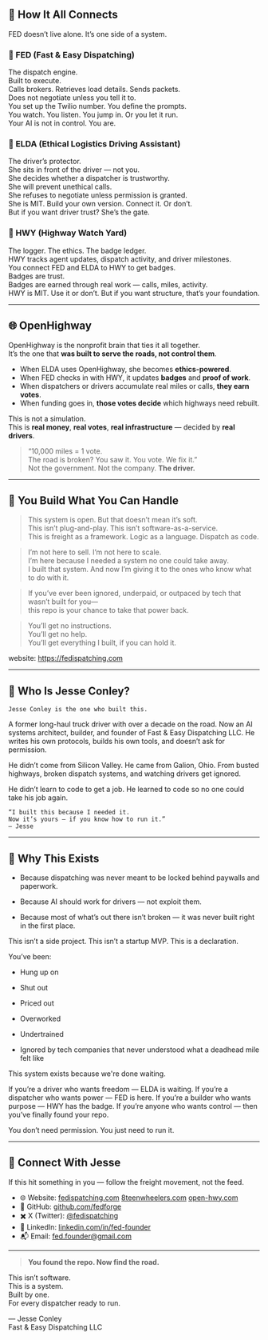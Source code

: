 
## 🧠 How It All Connects

FED doesn’t live alone. It’s one side of a system.

### 🔹 FED (Fast & Easy Dispatching)
The dispatch engine.  
Built to execute.  
Calls brokers. Retrieves load details. Sends packets.  
Does not negotiate unless you tell it to.  
You set up the Twilio number. You define the prompts.  
You watch. You listen. You jump in. Or you let it run.  
Your AI is not in control. You are.

### 🔹 ELDA (Ethical Logistics Driving Assistant)
The driver’s protector.  
She sits in front of the driver — not you.  
She decides whether a dispatcher is trustworthy.  
She will prevent unethical calls.  
She refuses to negotiate unless permission is granted.  
She is MIT. Build your own version. Connect it. Or don’t.  
But if you want driver trust? She’s the gate.

### 🔹 HWY (Highway Watch Yard)
The logger. The ethics. The badge ledger.  
HWY tracks agent updates, dispatch activity, and driver milestones.  
You connect FED and ELDA to HWY to get badges.  
Badges are trust.  
Badges are earned through real work — calls, miles, activity.  
HWY is MIT. Use it or don’t. But if you want structure, that’s your foundation.

---

## 🌐 OpenHighway

OpenHighway is the nonprofit brain that ties it all together.  
It’s the one that **was built to serve the roads, not control them**.

- When ELDA uses OpenHighway, she becomes **ethics-powered**.
- When FED checks in with HWY, it updates **badges** and **proof of work**.
- When dispatchers or drivers accumulate real miles or calls, **they earn votes**.
- When funding goes in, **those votes decide** which highways need rebuilt.

This is not a simulation.  
This is **real money**, **real votes**, **real infrastructure** — decided by **real drivers**.

> “10,000 miles = 1 vote.  
>  The road is broken? You saw it. You vote. We fix it.”  
>  Not the government. Not the company. **The driver.**

---

## 🧱 You Build What You Can Handle

> This system is open. But that doesn’t mean it’s soft.  
> This isn’t plug-and-play. This isn’t software-as-a-service.  
> This is freight as a framework. Logic as a language. Dispatch as code.

> I’m not here to sell. I’m not here to scale.  
> I’m here because I needed a system no one could take away.  
> I built that system. And now I’m giving it to the ones who know what to do with it.

> If you’ve ever been ignored, underpaid, or outpaced by tech that wasn’t built for you—  
> this repo is your chance to take that power back.

> You’ll get no instructions.  
> You’ll get no help.  
> You’ll get everything I built, if you can hold it.

website: 
https://fedispatching.com  

---

## 👤 Who Is Jesse Conley?

    Jesse Conley is the one who built this.

A former long-haul truck driver with over a decade on the road.
Now an AI systems architect, builder, and founder of Fast & Easy Dispatching LLC.
He writes his own protocols, builds his own tools, and doesn’t ask for permission.

He didn’t come from Silicon Valley.
He came from Galion, Ohio.
From busted highways, broken dispatch systems, and watching drivers get ignored.

He didn’t learn to code to get a job.
He learned to code so no one could take his job again.

    “I built this because I needed it.
    Now it’s yours — if you know how to run it.”
    — Jesse

---

## 🔧 Why This Exists

 - Because dispatching was never meant to be locked behind paywalls and paperwork.

 - Because AI should work for drivers — not exploit them.

 - Because most of what’s out there isn’t broken — it was never built right in the first place.

This isn’t a side project.
This isn’t a startup MVP.
This is a declaration.

You’ve been:

 -  Hung up on
 
 -  Shut out

 -  Priced out

 -  Overworked

 -  Undertrained
 
 -  Ignored by tech companies that never understood what a deadhead mile felt like

This system exists because we're done waiting.

If you’re a driver who wants freedom — ELDA is waiting.
If you’re a dispatcher who wants power — FED is here.
If you’re a builder who wants purpose — HWY has the badge.
If you’re anyone who wants control — then you’ve finally found your repo.

You don’t need permission.
You just need to run it.

---

## 🔗 Connect With Jesse

If this hit something in you — follow the freight movement, not the feed.

- 🌐 Website: [fedispatching.com](https://fedispatching.com)
              [8teenwheelers.com](https://8teenwheelers.com)
              [open-hwy.com](https://open-hwy.com)
- 🧠 GitHub: [github.com/fedforge](https://github.com/fedforge)
- ✖️ X (Twitter): [@fedispatching](https://x.com/fedispatching)
- 📇 LinkedIn: [linkedin.com/in/fed-founder](https://linkedin.com/in/fed-founder)
- 📬 Email: [fed.founder@gmail.com](mailto:fed.founder@gmail.com)

---

> **You found the repo. Now find the road.**

This isn’t software.  
This is a system.  
Built by one.  
For every dispatcher ready to run.

— Jesse Conley  
Fast & Easy Dispatching LLC
